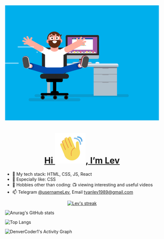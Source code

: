 <p align="center">
  <a href='#'>
    <img src='./assets/coding.gif' width="600">
  </a>
</p>

<a href='#'>
  <h1 align='center'>Hi <img src='./assets/hi.gif' width='100'>, I’m Lev</h1>
</a>

- 🌱 My tech stack: HTML, CSS, JS, React
- 🔬 Especially like: CSS
- 👀 Hobbies other than coding: 📺 viewing interesting and useful videos
- 📫 Telegram [@usernameLev](https://t.me/usernameLev), Email tyanlev1989@gmail.com

<p align="center">
    <a href="#">
        <img title="🔥 Get streak stats for your profile at git.io/streak-stats" alt="Lev's streak" src="https://github-readme-streak-stats.herokuapp.com/?user=usernameLev&theme=black-ice&hide_border=true&stroke=0000&background=060A0CD0"/>
    </a>
</p>

  ![Anurag's GitHub stats](https://github-readme-stats.vercel.app/api?username=usernameLev&show_icons&contribs=true&count_private=true&bg_color=0D1117)

  ![Top Langs](https://github-readme-stats.vercel.app/api/top-langs/?username=usernameLev&hide_langs_below=1&layout=compact&langs_count=6&exclude_repo=puzzle,quiz)

<img alt="DenverCoder1's Activity Graph" src="https://denvercoder1-activity-graph.herokuapp.com/graph/?username=usernameLev&bg_color=FFF&color=000&line=0969da&point=000&hide_border=true&hide_title=true" />
